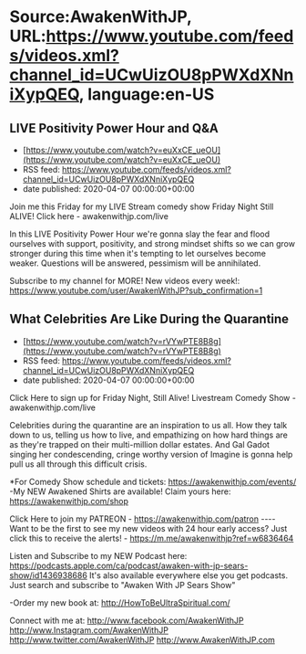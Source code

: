 # Source:AwakenWithJP, URL:https://www.youtube.com/feeds/videos.xml?channel_id=UCwUizOU8pPWXdXNniXypQEQ, language:en-US

## LIVE Positivity Power Hour and Q&A
 - [https://www.youtube.com/watch?v=euXxCE_ueOU](https://www.youtube.com/watch?v=euXxCE_ueOU)
 - RSS feed: https://www.youtube.com/feeds/videos.xml?channel_id=UCwUizOU8pPWXdXNniXypQEQ
 - date published: 2020-04-07 00:00:00+00:00

Join me this Friday for my LIVE Stream comedy show Friday Night Still ALIVE! Click here - awakenwithjp.com/live

In this LIVE Positivity Power Hour we're gonna slay the fear and flood ourselves with support, positivity, and strong mindset shifts so we can grow stronger during this time when it's tempting to let ourselves become weaker. Questions will be answered, pessimism will be annihilated.

Subscribe to my channel for MORE! New videos every week!: https://www.youtube.com/user/AwakenWithJP?sub_confirmation=1

## What Celebrities Are Like During the Quarantine
 - [https://www.youtube.com/watch?v=rVYwPTE8B8g](https://www.youtube.com/watch?v=rVYwPTE8B8g)
 - RSS feed: https://www.youtube.com/feeds/videos.xml?channel_id=UCwUizOU8pPWXdXNniXypQEQ
 - date published: 2020-04-07 00:00:00+00:00

Click Here to sign up for Friday Night, Still Alive! Livestream Comedy Show - awakenwithjp.com/live

Celebrities during the quarantine are an inspiration to us all. How they talk down to us, telling us how to live, and empathizing on how hard things are as they're trapped on their multi-million dollar estates. And Gal Gadot singing her condescending, cringe worthy version of Imagine is gonna help pull us all through this difficult crisis.

*For Comedy Show schedule and tickets: https://awakenwithjp.com/events/
-My NEW Awakened Shirts are available! Claim yours here: https://awakenwithjp.com/shop

Click Here to join my PATREON - https://awakenwithjp.com/patron
---- Want to be the first to see my new videos with 24 hour early access? Just click this to receive the alerts! - https://m.me/awakenwithjp?ref=w6836464

Listen and Subscribe to my NEW Podcast here: 
https://podcasts.apple.com/ca/podcast/awaken-with-jp-sears-show/id1436938686
It's also available everywhere else you get podcasts. Just search and subscribe to "Awaken With JP Sears Show"

-Order my new book at: http://HowToBeUltraSpiritual.com/

Connect with me at: 
http://www.facebook.com/AwakenWithJP
http://www.Instagram.com/AwakenWithJP
http://www.twitter.com/AwakenWithJP
http://www.AwakenWithJP.com

